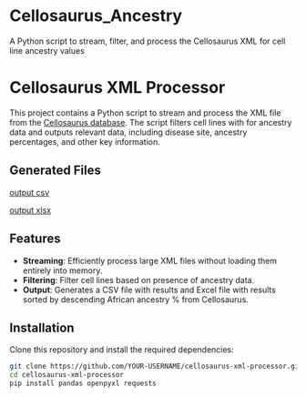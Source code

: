 # Cellosaurus_Ancestry
A Python script to stream, filter, and process the  Cellosaurus XML for cell line ancestry values

# Cellosaurus XML Processor
This project contains a Python script to stream and process the XML file from the [Cellosaurus database](https://ftp.expasy.org/databases/cellosaurus/). The script filters cell lines with for ancestry data and outputs relevant data, including disease site, ancestry percentages, and other key information.


## Generated Files
 [output csv](https://github.com/njbowen/Cellosaurus_Ancestry/blob/main/output/filtered_cell_lines_stream.csv)
 
 [output xlsx](https://github.com/njbowen/Cellosaurus_Ancestry/blob/main/output/filtered_cell_lines_stream_sorted_by_african_ancestry.xlsx)


## Features
- **Streaming**: Efficiently process large XML files without loading them entirely into memory.
- **Filtering**: Filter cell lines based on presence of ancestry data. 
- **Output**: Generates a CSV file with results  and Excel file with results sorted by descending African ancestry % from Cellosaurus.

## Installation

Clone this repository and install the required dependencies:

```bash
git clone https://github.com/YOUR-USERNAME/cellosaurus-xml-processor.git
cd cellosaurus-xml-processor
pip install pandas openpyxl requests
